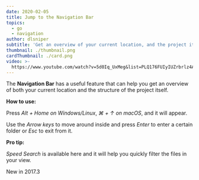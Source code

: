 ```yaml
---
date: 2020-02-05
title: Jump to the Navigation Bar
topics:
  - go
  - navigation
author: dlsniper
subtitle: 'Get an overview of your current location, and the project itself'
thumbnail: ./thumbnail.png
cardThumbnail: ./card.png
video: >-
  https://www.youtube.com/watch?v=5d0Iq_UxMeg&list=PLQ176FUIyIUZrbrlz4AY1V8VzBJKZyVlW&index=58
---
```

The **Navigation Bar** has a useful feature that can help you get an overview of both your current location and the
structure of the project itself.

**How to use:**

Press _Alt + Home on Windows/Linux_, _⌘ + ↑ on macOS_, and it will appear.

Use the _Arrow keys_ to move around inside and press _Enter_ to enter a certain folder or
_Esc_ to exit from it.

**Pro tip:**

_Speed Search_ is available here and it will help you quickly filter the files in your view.

<span class="tag is-rounded">New in 2017.3</span>
